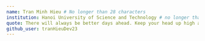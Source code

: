 ```yaml
---
name: Tran Minh Hieu # No longer than 28 characters
institution: Hanoi University of Science and Technology # no longer than 58 characters
quote: There will always be better days ahead. Keep your head up high and strive toward your goal! # no longer than 100 characters, avoid using quotes(") to guarantee the format remains the same.
github_user: tranHieuDev23
---
```


